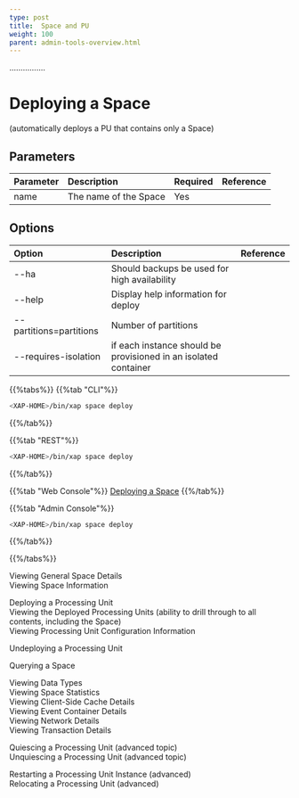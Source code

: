 ```yaml
---
type: post
title:  Space and PU
weight: 100
parent: admin-tools-overview.html
---
```


................
 
#  Deploying a Space 
(automatically deploys a PU that contains only a Space)

##  Parameters

|  Parameter  |  Description    | Required | Reference |
|:-----|:-----|:----------------------------|:---------|
| name    |  The name of the Space | Yes | | 

## Options 

|  Option  |  Description    |  Reference |
|:-----|:-----|:----------------------------|
| --ha       |  Should backups be used for high availability | |
| --help    |  Display help information for deploy    |  |
| --partitions=partitions    |  Number of partitions    |  |
| --requires-isolation   | if each instance should be provisioned in an isolated container|  |


{{%tabs%}}
{{%tab "CLI"%}}

```bash
<XAP-HOME>/bin/xap space deploy 
```
{{%/tab%}}

{{%tab "REST"%}}

```bash
<XAP-HOME>/bin/xap space deploy 
```
{{%/tab%}}


{{%tab "Web Console"%}}
[Deploying a Space](/xap/12.3/admin/web-management-deploy-space.html)
{{%/tab%}} 

{{%tab "Admin Console"%}}

```bash
<XAP-HOME>/bin/xap space deploy 
```
{{%/tab%}}

{{%/tabs%}}




Viewing General Space Details<br>
Viewing Space Information<br>

Deploying a Processing Unit<br>
Viewing the Deployed Processing Units (ability to drill through to all contents, including the Space)<br>
Viewing Processing Unit Configuration Information<br>

Undeploying a Processing Unit


Querying a Space

Viewing Data Types<br>
Viewing Space Statistics<br>
Viewing Client-Side Cache Details<br>
Viewing Event Container Details<br>
Viewing Network Details<br>
Viewing Transaction Details<br>

Quiescing a Processing Unit (advanced topic)<br>
Unquiescing a Processing Unit (advanced topic)

Restarting a Processing Unit Instance (advanced)<br>
Relocating a Processing Unit (advanced) 